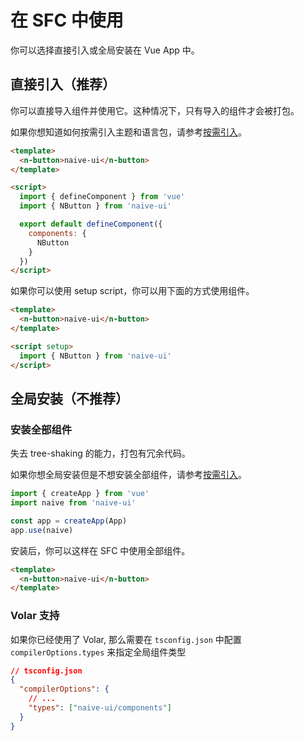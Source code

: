 <!--anchor:on-->

# 在 SFC 中使用

你可以选择直接引入或全局安装在 Vue App 中。

## 直接引入（推荐）

你可以直接导入组件并使用它。这种情况下，只有导入的组件才会被打包。

如果你想知道如何按需引入主题和语言包，请参考[按需引入](import-on-demand)。

```html
<template>
  <n-button>naive-ui</n-button>
</template>

<script>
  import { defineComponent } from 'vue'
  import { NButton } from 'naive-ui'

  export default defineComponent({
    components: {
      NButton
    }
  })
</script>
```

如果你可以使用 setup script，你可以用下面的方式使用组件。

```html
<template>
  <n-button>naive-ui</n-button>
</template>

<script setup>
  import { NButton } from 'naive-ui'
</script>
```

## 全局安装（不推荐）

### 安装全部组件

失去 tree-shaking 的能力，打包有冗余代码。

如果你想全局安装但是不想安装全部组件，请参考[按需引入](import-on-demand)。

```js
import { createApp } from 'vue'
import naive from 'naive-ui'

const app = createApp(App)
app.use(naive)
```

安装后，你可以这样在 SFC 中使用全部组件。

```html
<template>
  <n-button>naive-ui</n-button>
</template>
```

### Volar 支持

如果你已经使用了 Volar, 那么需要在 `tsconfig.json` 中配置 `compilerOptions.types` 来指定全局组件类型

```json
// tsconfig.json
{
  "compilerOptions": {
    // ...
    "types": ["naive-ui/components"]
  }
}
```